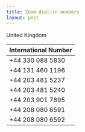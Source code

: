 ```yaml
---
title: Zoom dial-in numbers
layout: post
---
```


United Kingdom

| International Number |
| --------------------- |
| +44 330 088 5830     |
| +44 131 460 1196     |
| +44 203 481 5237     |
| +44 203 481 5240     |
| +44 203 901 7895     |
| +44 208 080 6591     |
| +44 208 080 6592     |
